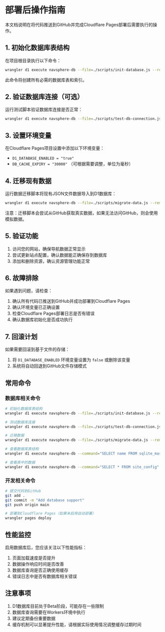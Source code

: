 # 部署后操作指南

本文档说明在将代码推送到GitHub并完成Cloudflare Pages部署后需要执行的操作。

## 1. 初始化数据库表结构

在项目根目录执行以下命令：

```bash
wrangler d1 execute navsphere-db --file=./scripts/init-database.js --remote
```

此命令将创建所有必需的数据库表和索引。

## 2. 验证数据库连接（可选）

运行测试脚本验证数据库连接是否正常：

```bash
wrangler d1 execute navsphere-db --file=./scripts/test-db-connection.js --remote
```

## 3. 设置环境变量

在Cloudflare Pages项目设置中添加以下环境变量：

- `D1_DATABASE_ENABLED = "true"`
- `DB_CACHE_EXPIRY = "30000"` （可根据需要调整，单位为毫秒）

## 4. 迁移现有数据

运行数据迁移脚本将现有JSON文件数据导入到D1数据库：

```bash
wrangler d1 execute navsphere-db --file=./scripts/migrate-data.js --remote
```

注意：迁移脚本会尝试从GitHub获取真实数据，如果无法访问GitHub，则会使用模拟数据。

## 5. 验证功能

1. 访问您的网站，确保导航数据正常显示
2. 尝试更新站点配置，确认数据能正确保存到数据库
3. 添加和删除资源，确认资源管理功能正常

## 6. 故障排除

如果遇到问题，请检查：

1. 确认所有代码已推送到GitHub并成功部署到Cloudflare Pages
2. 确认环境变量已正确设置
3. 检查Cloudflare Pages部署日志是否有错误
4. 确认数据库初始化是否成功执行

## 7. 回滚计划

如果需要回滚到基于文件的存储：

1. 将 `D1_DATABASE_ENABLED` 环境变量设置为 `false` 或删除该变量
2. 系统将自动回退到GitHub文件存储模式

## 常用命令

### 数据库相关命令

```bash
# 初始化数据库表结构
wrangler d1 execute navsphere-db --file=./scripts/init-database.js --remote

# 测试数据库连接
wrangler d1 execute navsphere-db --file=./scripts/test-db-connection.js --remote

# 迁移数据
wrangler d1 execute navsphere-db --file=./scripts/migrate-data.js --remote

# 查看数据库表结构
wrangler d1 execute navsphere-db --command="SELECT name FROM sqlite_master WHERE type='table'" --remote

# 查看表中的数据
wrangler d1 execute navsphere-db --command="SELECT * FROM site_config" --remote
```

### 开发相关命令

```bash
# 提交代码到GitHub
git add .
git commit -m "Add database support"
git push origin main

# 部署到Cloudflare Pages（如果未启用自动部署）
wrangler pages deploy
```

## 性能监控

启用数据库后，您应该关注以下性能指标：

1. 页面加载速度是否提升
2. 数据操作响应时间是否改善
3. 数据库查询是否正确使用缓存
4. 错误日志中是否有数据库相关错误

## 注意事项

1. D1数据库目前处于Beta阶段，可能存在一些限制
2. 数据库查询需要在Workers环境中执行
3. 建议定期备份重要数据
4. 缓存机制可以显著提升性能，请根据实际使用情况调整缓存过期时间